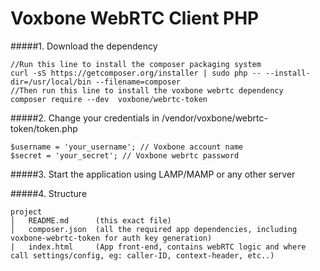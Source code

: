 Voxbone WebRTC Client PHP
=================

#####1. Download the dependency

`````
//Run this line to install the composer packaging system
curl -sS https://getcomposer.org/installer | sudo php -- --install-dir=/usr/local/bin --filename=composer
//Then run this line to install the voxbone webrtc dependency
composer require --dev  voxbone/webrtc-token
`````

#####2. Change your credentials in /vendor/voxbone/webrtc-token/token.php

`````
$username = 'your_username'; // Voxbone account name
$secret = 'your_secret'; // Voxbone webrtc password
`````

#####3. Start the application using LAMP/MAMP or any other server


#####4. Structure

`````
project
│   README.md      (this exact file)
│   composer.json  (all the required app dependencies, including voxbone-webrtc-token for auth key generation)
|   index.html     (App front-end, contains webRTC logic and where call settings/config, eg: caller-ID, context-header, etc..)
`````

